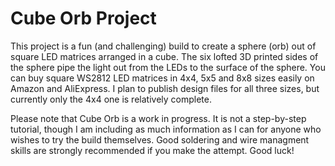 # Cube Orb Project

This project is a fun (and challenging) build to create a sphere (orb) out of square LED matrices arranged in a cube. 
The six lofted 3D printed sides of the sphere pipe the light out from the LEDs to the surface of the sphere. You can
buy square WS2812 LED matrices in 4x4, 5x5 and 8x8 sizes easily on Amazon and AliExpress. I plan to publish design files
for all three sizes, but currently only the 4x4 one is relatively complete.

Please note that Cube Orb is a work in progress. It is not a step-by-step tutorial, though I am including as much information as I can
for anyone who wishes to try the build themselves. Good soldering and wire managment skills are strongly recommended if you make the
attempt. Good luck!
